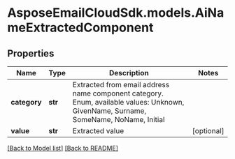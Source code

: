 # AsposeEmailCloudSdk.models.AiNameExtractedComponent
## Properties
Name | Type | Description | Notes
------------ | ------------- | ------------- | -------------
**category** | **str** | Extracted from email address name component category. Enum, available values: Unknown, GivenName, Surname, SomeName, NoName, Initial | 
**value** | **str** | Extracted value              | [optional] 



[[Back to Model list]](Models.md) [[Back to README]](README.md)


